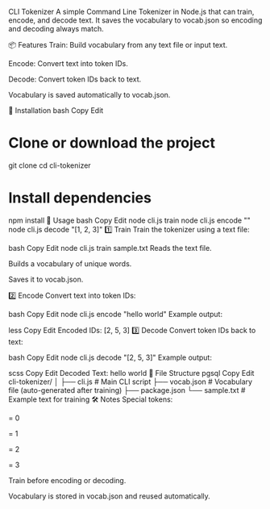 CLI Tokenizer
A simple Command Line Tokenizer in Node.js that can train, encode, and decode text.
It saves the vocabulary to vocab.json so encoding and decoding always match.

📦 Features
Train: Build vocabulary from any text file or input text.

Encode: Convert text into token IDs.

Decode: Convert token IDs back to text.

Vocabulary is saved automatically to vocab.json.

🚀 Installation
bash
Copy
Edit
# Clone or download the project
git clone <your-repo-url>
cd cli-tokenizer

# Install dependencies
npm install
📄 Usage
bash
Copy
Edit
node cli.js train <file-path>
node cli.js encode "<your text here>"
node cli.js decode "[1, 2, 3]"
1️⃣ Train
Train the tokenizer using a text file:

bash
Copy
Edit
node cli.js train sample.txt
Reads the text file.

Builds a vocabulary of unique words.

Saves it to vocab.json.

2️⃣ Encode
Convert text into token IDs:

bash
Copy
Edit
node cli.js encode "hello world"
Example output:

less
Copy
Edit
Encoded IDs: [2, 5, 3]
3️⃣ Decode
Convert token IDs back to text:

bash
Copy
Edit
node cli.js decode "[2, 5, 3]"
Example output:

scss
Copy
Edit
Decoded Text: hello world
📂 File Structure
pgsql
Copy
Edit
cli-tokenizer/
│
├── cli.js        # Main CLI script
├── vocab.json    # Vocabulary file (auto-generated after training)
├── package.json
└── sample.txt    # Example text for training
🛠 Notes
Special tokens:

<PAD> = 0

<UNK> = 1

<SOS> = 2

<EOS> = 3

Train before encoding or decoding.

Vocabulary is stored in vocab.json and reused automatically.

